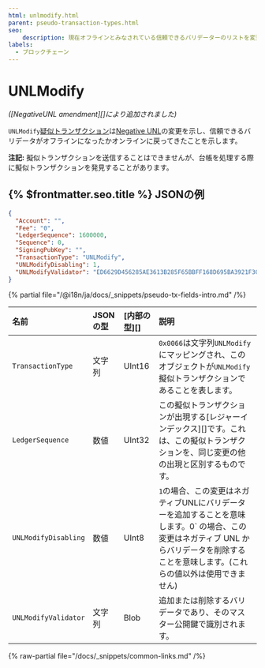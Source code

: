 ```yaml
---
html: unlmodify.html
parent: pseudo-transaction-types.html
seo:
    description: 現在オフラインとみなされている信頼できるバリデーターのリストを変更します。
labels:
  - ブロックチェーン
---
```

# UNLModify

_([NegativeUNL amendment][]により追加されました)_

`UNLModify`[疑似トランザクション](pseudo-transaction-types.md)は[Negative UNL](../../../../concepts/consensus-protocol/negative-unl.md)の変更を示し、信頼できるバリデータがオフラインになったかオンラインに戻ってきたことを示します。

**注記:** 擬似トランザクションを送信することはできませんが、台帳を処理する際に擬似トランザクションを発見することがあります。

## {% $frontmatter.seo.title %} JSONの例

```json
{
  "Account": "",
  "Fee": "0",
  "LedgerSequence": 1600000,
  "Sequence": 0,
  "SigningPubKey": "",
  "TransactionType": "UNLModify",
  "UNLModifyDisabling": 1,
  "UNLModifyValidator": "ED6629D456285AE3613B285F65BBFF168D695BA3921F309949AFCD2CA7AFEC16FE",
}
```

{% partial file="/@i18n/ja/docs/_snippets/pseudo-tx-fields-intro.md" /%}
<!--{# fix md highlighting_ #}-->

| 名前                 | JSONの型 | [内部の型][] | 説明           |
|:---------------------|:--------|:------------------|:----------------------|
| `TransactionType`    | 文字列   | UInt16      | `0x0066`は文字列`UNLModify`にマッピングされ、このオブジェクトが`UNLModify`擬似トランザクションであることを表します。 |
| `LedgerSequence`     | 数値     | UInt32      | この擬似トランザクションが出現する[レジャーインデックス][]です。これは、この擬似トランザクションを、同じ変更の他の出現と区別するものです。 |
| `UNLModifyDisabling` | 数値     | UInt8       | `1`の場合、この変更はネガティブUNLにバリデーターを追加することを意味します。0` の場合、この変更はネガティブ UNL からバリデータを削除することを意味します。(これらの値以外は使用できません) |
| `UNLModifyValidator` | 文字列   | Blob        | 追加または削除するバリデータであり、そのマスター公開鍵で識別されます。 |

{% raw-partial file="/docs/_snippets/common-links.md" /%}
